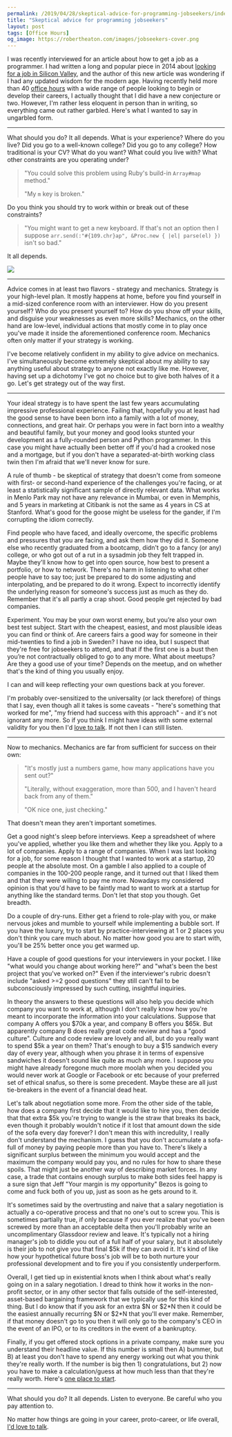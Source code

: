 ```yaml
---
permalink: /2019/04/28/skeptical-advice-for-programming-jobseekers/index.html
title: "Skeptical advice for programming jobseekers"
layout: post
tags: [Office Hours]
og_image: https://robertheaton.com/images/jobseekers-cover.png
---
```

I was recently interviewed for an article about how to get a job as a programmer. I had written a long and popular piece in 2014 about [looking for a job in Silicon Valley](/2014/03/07/lessons-from-a-silicon-valley-job-search/), and the author of this new article was wondering if I had any updated wisdom for the modern age. Having recently held more than 40 [office hours](/office-hours) with a wide range of people looking to begin or develop their careers, I actually thought that I did have a new conjecture or two. However, I'm rather less eloquent in person than in writing, so everything came out rather garbled. Here's what I wanted to say in ungarbled form.

----

What should you do? It all depends. What is your experience? Where do you live? Did you go to a well-known college? Did you go to any college? How traditional is your CV? What do you want? What could you live with? What other constraints are you operating under?

> "You could solve this problem using Ruby's build-in `Array#map` method."
>
> "My `m` key is broken."

Do you think you should try to work within or break out of these constraints?

> "You might want to get a new keyboard. If that's not an option then I suppose `arr.send(:"#{109.chr}ap", &Proc.new { |el| parse(el) })` isn't so bad."

It all depends.

<img src="/images/jobseekers-cropped.png" />

----

Advice comes in at least two flavors - strategy and mechanics. Strategy is your high-level plan. It mostly happens at home, before you find yourself in a mid-sized conference room with an interviewer. How do you present yourself? Who do you present yourself to? How do you show off your skills, and disguise your weaknesses as even more skills? Mechanics, on the other hand are low-level, individual actions that mostly come in to play once you've made it inside the aforementioned conference room. Mechanics often only matter if your strategy is working.

I've become relatively confident in my ability to give advice on mechanics. I've simultaneously become extremely skeptical about my ability to say anything useful about strategy to anyone not exactly like me. However, having set up a dichotomy I've got no choice but to give both halves of it a go. Let's get strategy out of the way first.

----

Your ideal strategy is to have spent the last few years accumulating impressive professional experience. Failing that, hopefully you at least had the good sense to have been born into a family with a lot of money, connections, and great hair. Or perhaps you were in fact born into a wealthy and beautiful family, but your money and good looks stunted your development as a fully-rounded person and Python programmer. In this case you might have actually been better off if you'd had a crooked nose and a mortgage, but if you don't have a separated-at-birth working class twin then I'm afraid that we'll never know for sure.

A rule of thumb - be skeptical of strategy that doesn't come from someone with first- or second-hand experience of the challenges you're facing, or at least a statistically significant sample of directly relevant data. What works in Menlo Park may not have any relevance in Mumbai, or even in Memphis, and 5 years in marketing at Citibank is not the same as 4 years in CS at Stanford. What's good for the goose might be useless for the gander, if I'm corrupting the idiom correctly.

Find people who have faced, and ideally overcome, the specific problems and pressures that you are facing, and ask them how they did it. Someone else who recently graduated from a bootcamp, didn't go to a fancy (or any) college, or who got out of a rut in a sysadmin job they felt trapped in. Maybe they'll know how to get into open source, how best to present a portfolio, or how to network. There's no harm in listening to what other people have to say too; just be prepared to do some adjusting and interpolating, and be prepared to do it wrong. Expect to incorrectly identify the underlying reason for someone's success just as much as they do. Remember that it's all partly a crap shoot. Good people get rejected by bad companies.

Experiment. You may be your own worst enemy, but you’re also your own best test subject. Start with the cheapest, easiest, and most plausible ideas you can find or think of. Are careers fairs a good way for someone in their mid-twenties to find a job in Sweden? I have no idea, but I suspect that they're free for jobseekers to attend, and that if the first one is a bust then you’re not contractually obliged to go to any more. What about meetups? Are they a good use of your time? Depends on the meetup, and on whether that's the kind of thing you usually enjoy.

I can and will keep reflecting your own questions back at you forever.

I'm probably over-sensitized to the universality (or lack therefore) of things that I say, even though all it takes is some caveats - "here's something that worked for me", "my friend had success with this approach" - and it's not ignorant any more. So if you think I might have ideas with some external validity for you then I'd [love to talk](/office-hours). If not then I can still listen.

----

Now to mechanics. Mechanics are far from sufficient for success on their own:

> "It's mostly just a numbers game, how many applications have you sent out?"
>
> "Literally, without exaggeration, more than 500, and I haven't heard back from any of them."
>
> "OK nice one, just checking."

That doesn't mean they aren't important sometimes.

Get a good night's sleep before interviews. Keep a spreadsheet of where you've applied, whether you like them and whether they like you. Apply to a lot of companies. Apply to a range of companies. When I was last looking for a job, for some reason I thought that I wanted to work at a startup, 20 people at the absolute most. On a gamble I also applied to a couple of companies in the 100-200 people range, and it turned out that I liked them and that they were willing to pay me more. Nowadays my considered opinion is that you'd have to be faintly mad to want to work at a startup for anything like the standard terms. Don't let that stop you though. Get breadth.

Do a couple of dry-runs. Either get a friend to role-play with you, or make nervous jokes and mumble to yourself while implementing a bubble sort. If you have the luxury, try to start by practice-interviewing at 1 or 2 places you don't think you care much about. No matter how good you are to start with, you'll be 25% better once you get warmed up.

Have a couple of good questions for your interviewers in your pocket. I like "what would you change about working here?" and "what's been the best project that you've worked on?" Even if the interviewer's rubric doesn't include "asked >=2 good questions" they still can't fail to be subconsciously impressed by such cutting, insightful inquiries.

In theory the answers to these questions will also help you decide which company you want to work at, although I don't really know how you're meant to incorporate the information into your calculations. Suppose that company A offers you $70k a year, and company B offers you $65k. But apparently company B does really great code review and has a "good culture". Culture and code review are lovely and all, but do you really want to spend $5k a year on them? That's enough to buy a $15 sandwich every day of every year, although when you phrase it in terms of expensive sandwiches it doesn't sound like quite as much any more. I suppose you might have already foregone much more moolah when you decided you would never work at Google or Facebook or etc because of your preferred set of ethical snafus, so there is some precedent. Maybe these are all just tie-breakers in the event of a financial dead heat.

Let's talk about negotiation some more. From the other side of the table, how does a company first decide that it would like to hire you, then decide that that extra $5k you're trying to wangle is the straw that breaks its back, even though it probably wouldn't notice if it lost that amount down the side of the sofa every day forever? I don't mean this with incredulity, I really don't understand the mechanism. I guess that you don't accumulate a sofa-full of money by paying people more than you have to. There's likely a significant surplus between the minimum you would accept and the maximum the company would pay you, and no rules for how to share these spoils. That might just be another way of describing market forces. In any case, a trade that contains enough surplus to make both sides feel happy is a sure sign that Jeff "Your margin is my opportunity" Bezos is going to come and fuck both of you up, just as soon as he gets around to it.

It's sometimes said by the overtrusting and naive that a salary negotiation is actually a co-operative process and that no one's out to screw you. This is sometimes partially true, if only because if you ever realize that you've been screwed by more than an acceptable delta then you'll probably write an uncomplimentary Glassdoor review and leave. It's typically not a hiring manager's job to diddle you out of a full half of your salary, but it absolutely is their job to not give you that final $5k if they can avoid it. It's kind of like how your hypothetical future boss's job will be to both nurture your professional development and to fire you if you consistently underperform.

Overall, I get tied up in existential knots when I think about what's really going on in a salary negotiation. I dread to think how it works in the non-profit sector, or in any other sector that falls outside of the self-interested, asset-based bargaining framework that we typically use for this kind of thing. But I do know that if you ask for an extra $N or $2\*N then it could be the easiest annually recurring $N or $2\*N that you'll ever make. Remember, if that money doesn't go to you then it will only go to the company's CEO in the event of an IPO, or to its creditors in the event of a bankruptcy.

Finally, if you get offered stock options in a private company, make sure you understand their headline value. If this number is small then A) bummer, but B) at least you don't have to spend any energy working out what you think they're really worth. If the number is big then 1) congratulations, but 2) now you have to make a calculation/guess at how much less than that they're really worth. Here's [one place to start](/2015/11/02/how-to-value-your-startup-stock-options/).

----

What should you do? It all depends. Listen to everyone. Be careful who you pay attention to.

No matter how things are going in your career, proto-career, or life overall, [I'd love to talk](/office-hours).
